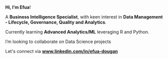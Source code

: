 **Hi, I’m Efua**!

A **Business Intelligence Specialist**, with keen interest in **Data Management - Lifecycle, Governance, Quality and Analytics**.

Currently learning **Advanced Analytics/ML** leveraging R and Python.

I’m looking to collaborate on Data Science projects

Let's connect via **www.linkedin.com/in/efua-dougan**


<!---
E-Dougan/E-Dougan is a ✨ special ✨ repository because its `README.md` (this file) appears on your GitHub profile.
You can click the Preview link to take a look at your changes.
--->
